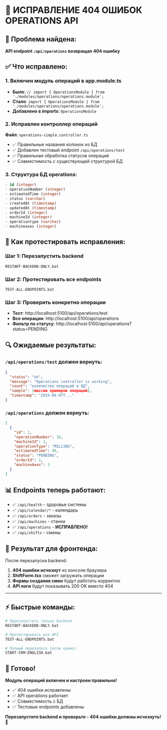 # 🔧 ИСПРАВЛЕНИЕ 404 ОШИБОК OPERATIONS API

## 🚨 Проблема найдена:
**API endpoint `/api/operations` возвращал 404 ошибку**

## ✅ Что исправлено:

### 1. **Включен модуль операций в app.module.ts**
- **Было**: `// import { OperationsModule } from './modules/operations/operations.module';`
- **Стало**: `import { OperationsModule } from './modules/operations/operations.module';`
- **Добавлено в imports**: `OperationsModule`

### 2. **Исправлен контроллер операций**
**Файл**: `operations-simple.controller.ts`
- ✅ Правильные названия колонок из БД
- ✅ Добавлен тестовый endpoint `/api/operations/test`
- ✅ Правильная обработка статусов операций
- ✅ Совместимость с существующей структурой БД

### 3. **Структура БД operations**:
```sql
- id (integer)
- operationNumber (integer)  
- estimatedTime (integer)
- status (varchar)
- createdAt (timestamp)
- updatedAt (timestamp)
- orderId (integer)
- machineId (integer)
- operationtype (varchar)
- machineaxes (integer)
```

## 🚀 **Как протестировать исправления**:

### Шаг 1: Перезапустить backend
```bash
RESTART-BACKEND-ONLY.bat
```

### Шаг 2: Протестировать все endpoints
```bash
TEST-ALL-ENDPOINTS.bat
```

### Шаг 3: Проверить конкретно операции
- **Тест**: http://localhost:5100/api/operations/test
- **Все операции**: http://localhost:5100/api/operations
- **Фильтр по статусу**: http://localhost:5100/api/operations?status=PENDING

## 🔍 **Ожидаемые результаты**:

### `/api/operations/test` должен вернуть:
```json
{
  "status": "ok",
  "message": "Operations controller is working",
  "count": "количество операций в БД",
  "sample": [массив примеров операций],
  "timestamp": "2025-06-07T..."
}
```

### `/api/operations` должен вернуть:
```json
[
  {
    "id": 1,
    "operationNumber": 10,
    "machineId": 1,
    "operationType": "MILLING",
    "estimatedTime": 90,
    "status": "PENDING",
    "orderId": 1,
    "machineAxes": 3
  }
]
```

## 📊 **Endpoints теперь работают**:
- ✅ `/api/health` - здоровье системы
- ✅ `/api/calendar/*` - календарь
- ✅ `/api/orders` - заказы  
- ✅ `/api/machines` - станки
- ✅ `/api/operations` - **ИСПРАВЛЕНО!**
- ✅ `/api/shifts` - смены

## 🎯 **Результат для фронтенда**:

После перезапуска backend:
1. **404 ошибки исчезнут** из консоли браузера
2. **ShiftForm.tsx** сможет загружать операции
3. **Формы создания смен** будут работать корректно
4. **API логи** будут показывать 200 OK вместо 404

---

## ⚡ **Быстрые команды**:

```bash
# Перезапустить только backend
RESTART-BACKEND-ONLY.bat

# Протестировать все API
TEST-ALL-ENDPOINTS.bat

# Полный перезапуск (если нужно)
START-CRM-ENGLISH.bat
```

## 🎉 **Готово!**
**Модуль операций включен и настроен правильно!**
- ✅ 404 ошибки исправлены
- ✅ API operations работает
- ✅ Совместимость с БД
- ✅ Тестовые endpoints добавлены

**Перезапустите backend и проверьте - 404 ошибки должны исчезнуть!** 🚀
